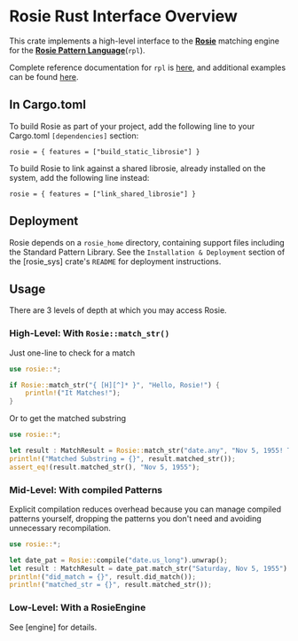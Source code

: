
# Rosie Rust Interface Overview
This crate implements a high-level interface to the [**Rosie**](https://rosie-lang.org/about/) matching engine for the [**Rosie Pattern Language**](https://gitlab.com/rosie-pattern-language/rosie/-/blob/master/README.md)\(`rpl`\).

Complete reference documentation for `rpl` is [here](https://gitlab.com/rosie-pattern-language/rosie/-/blob/master/doc/rpl.md),
and additional examples can be found [here](https://gitlab.com/rosie-pattern-language/rosie/-/blob/master/extra/examples/README.md).

## In Cargo.toml
To build Rosie as part of your project, add the following line to your Cargo.toml `[dependencies]` section:

`rosie = { features = ["build_static_librosie"] }`

To build Rosie to link against a shared librosie, already installed on the system, add the following line instead:

`rosie = { features = ["link_shared_librosie"] }`

## Deployment

Rosie depends on a `rosie_home` directory, containing support files including the Standard Pattern Library. See the
`Installation & Deployment` section of the [rosie_sys] crate's `README` for deployment instructions.

## Usage

There are 3 levels of depth at which you may access Rosie.

### High-Level: With `Rosie::match_str()`

Just one-line to check for a match
```rust
use rosie::*;

if Rosie::match_str("{ [H][^]* }", "Hello, Rosie!") {
    println!("It Matches!");
}
```
Or to get the matched substring
```rust
use rosie::*;

let result : MatchResult = Rosie::match_str("date.any", "Nov 5, 1955! That was the day");
println!("Matched Substring = {}", result.matched_str());
assert_eq!(result.matched_str(), "Nov 5, 1955");
```

### Mid-Level: With compiled Patterns

Explicit compilation reduces overhead because you can manage compiled patterns yourself, dropping the patterns you don't need
and avoiding unnecessary recompilation.
```rust
use rosie::*;

let date_pat = Rosie::compile("date.us_long").unwrap();
let result : MatchResult = date_pat.match_str("Saturday, Nov 5, 1955").unwrap();
println!("did_match = {}", result.did_match());
println!("matched_str = {}", result.matched_str());
```

### Low-Level: With a RosieEngine

See [engine] for details.
